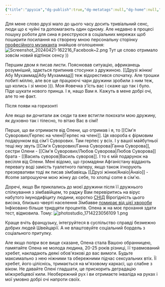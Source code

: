 ```yaml
---
{"title":"друзів","dg-publish":true,"dg-metatags":null,"dg-home":null,"permalink":"/druzi-zhinki/druzi/","dgPassFrontmatter":true,"noteIcon":""}
---
```



Для мене слово друзі мало до цього часу досить тривіальний сенс, люди що є чуйні та допомагають один одному. Але недавно в процесі пошуку роботи для сина я реєструюся в соціальних мережах щоб поширити посилання на створену мною персональну сторінку  [професійного музиканта](https://violin.pp.ua) знайшов оголошення:
![Screenshot_20240421-162216_Facebook~2.png](/img/user/Screenshot_20240421-162216_Facebook~2.png)
Тут це слово отримало зовсім новий відтінок сенсу ))

Першим двом я писав листи. Пояснював ситуацію, африканець розумніший, здається припинив стосунки з дружиною. [[Друзі жінки/Абу Мухаммад\|Абу Мухаммад]] теж відхрестився спочатку. Але трошки побиті міллю, але все ще працюючі чари дружини зробили з ним теж, що колись і зі мною ))). Моя #овечка з'їсть вас і скаже що так і було. Піде шукати нового принца. І я, нащо Вам я. Кажуть в мене добрі очі, але то не факт.

Після появи на горизонті 

Але якщо ви дочитали аж сюди та вже встигли покохати мою  дружину, як духовно так і тілесно, то вітаю Вас в сімї!

Перше, що ви отримаєте від Олени, що отримав і я, то [[Сім'я Суворових/Герпес на члені\|Герпес на члені]]. Ця хвороба є фірмовим подарунком від сім'ї Суворових. Там герпес у всіх. І у вашої майбутньої тещі яку звуть [[Сім'я Суворових/Ганна Суворова\|Ганна Суворова]], сестри Олени - [[Сім'я Суворових/Любов Суворова\|Любов Суворова]] брата - [[Василь суворов\|Василь суворов]]. І то є мій подарунок на весілля від Олени. Мені відомо, що громадяни Афганістану віддають перевагу воді замість туалетного паперу, якщо також ігнорують презервативи тоді як писав зімбавієць [[Друзі жінки/Анаіо\|Анаіо]] - #come
запрошуючи мою жінку до себе, то хлопці come в сім'ю.

Доречі, якщо Ви приклались до моєї дружини після її дружнього спілкування з зімбавійцем, то раджу Вам перевіритись на вірус набутого імунодифіциту людини, коротко [СНІД](https://uk.m.wikipedia.org/wiki/%D0%92%D0%86%D0%9B/%D0%A1%D0%9D%D0%86%D0%94) Вірогідність цього висока, близько чверті населення Зімбавве [помирає від цієї хвороби](https://africaners.com/uk/suchasni-problemi-afriki/snid-u-zimbabve/) Інфіковано більше тридцяти процентів. Олена ж на моє прохання здати тест, відмовила. 
Тому:
![photostudio_1714223056109 1.png](/img/user/photostudio_1714223056109%201.png)

Краще вчіть французьку, інтегруйтеся в суспільство справді безмежно добрих людей Швейцарії. А не влаштовуйте соціальний бордель з соціального притулку.

Але якщо попри все вище сказане, Олена стала Вашою обранницею, памятайте Олена не молода людина, 20-25 років різниці, її травмований хребет, накладають деякі обов'язкові до вас вимоги. Будьте максимально з нею ніжними та обережними підчас сексуальних втіх. Її хребет, його ціліснісь, тримається на м'язовому каркасі, що слабне з віком. Не давайте Олені гладшати, це прискорить деградацію міжхребцевої кили. Необережний рух і ви отримаєте інваліда на руках і мої умовно добрі очі напроти своїх.